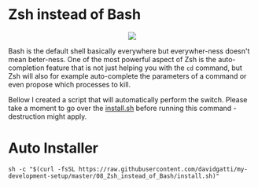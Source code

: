 # Zsh instead of Bash

<div align="center">
	<img src="https://raw.githubusercontent.com/davidgatti/my-development-setup/master/08_Zsh_instead_of_Bash/images/zsh.png">
</div>

Bash is the default shell basically everywhere but everywher-ness doesn't mean beter-ness. One of the most powerful aspect of Zsh is the auto-completion feature that is not just helping you with the `cd` command, but Zsh will also for example auto-complete the parameters of a command or even propose which processes to kill.

Bellow I created a script that will automatically perform the switch. Please take a moment to go over the [install.sh](https://github.com/davidgatti/my-development-setup/blob/master/08_Zsh_instead_of_Bash/install.sh) before running this command - destruction might apply.

# Auto Installer

```
sh -c "$(curl -fsSL https://raw.githubusercontent.com/davidgatti/my-development-setup/master/08_Zsh_instead_of_Bash/install.sh)"
```
